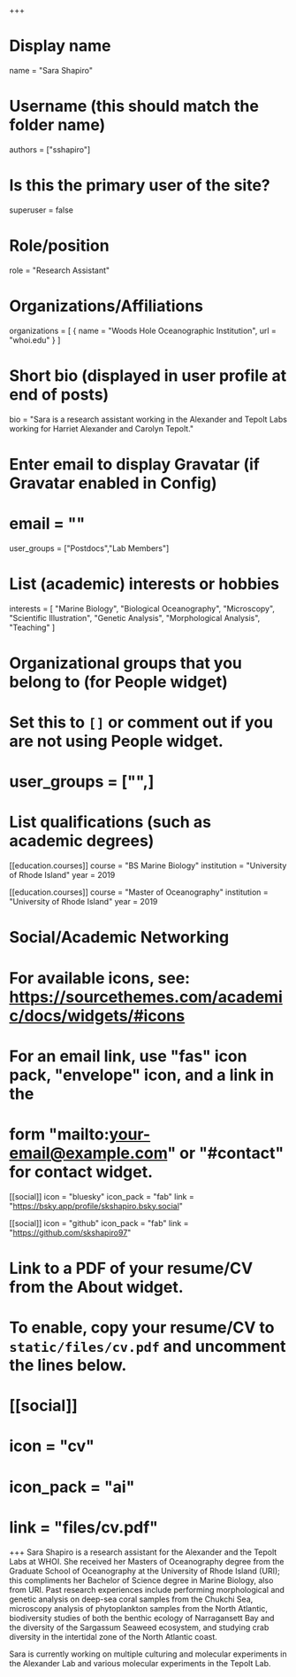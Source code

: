 +++
# Display name
name = "Sara Shapiro"

# Username (this should match the folder name)
authors = ["sshapiro"]

# Is this the primary user of the site?
superuser = false

# Role/position
role = "Research Assistant"

# Organizations/Affiliations
organizations = [ { name = "Woods Hole Oceanographic Institution", url = "whoi.edu" } ]

# Short bio (displayed in user profile at end of posts)
bio = "Sara is a research assistant working in the Alexander and Tepolt Labs working for Harriet Alexander and Carolyn Tepolt."

# Enter email to display Gravatar (if Gravatar enabled in Config)
# email = ""
user_groups = ["Postdocs","Lab Members"]

# List (academic) interests or hobbies
interests = [
"Marine Biology",
"Biological Oceanography",
"Microscopy",
"Scientific Illustration",
"Genetic Analysis",
"Morphological Analysis",
"Teaching"
]

# Organizational groups that you belong to (for People widget)
#   Set this to `[]` or comment out if you are not using People widget.
# user_groups = ["",]

# List qualifications (such as academic degrees)
[[education.courses]]
  course = "BS Marine Biology"
  institution = "University of Rhode Island"
  year = 2019

[[education.courses]]
  course = "Master of Oceanography"
  institution = "University of Rhode Island"
  year = 2019

# Social/Academic Networking
# For available icons, see: https://sourcethemes.com/academic/docs/widgets/#icons
#   For an email link, use "fas" icon pack, "envelope" icon, and a link in the
#   form "mailto:your-email@example.com" or "#contact" for contact widget.
[[social]]
  icon = "bluesky"
  icon_pack = "fab"
  link = "https://bsky.app/profile/skshapiro.bsky.social"


[[social]]
  icon = "github"
  icon_pack = "fab"
  link = "https://github.com/skshapiro97"


# Link to a PDF of your resume/CV from the About widget.
# To enable, copy your resume/CV to `static/files/cv.pdf` and uncomment the lines below.
# [[social]]
#   icon = "cv"
#   icon_pack = "ai"
#   link = "files/cv.pdf"

+++
Sara Shapiro is a research assistant for the Alexander and the Tepolt Labs at WHOI. She received her Masters of Oceanography degree from the Graduate School of Oceanography at the University of Rhode Island (URI); this compliments her Bachelor of Science degree in Marine Biology, also from URI. Past research experiences include performing morphological and genetic analysis on deep-sea coral samples from the Chukchi Sea, microscopy analysis of phytoplankton samples from the North Atlantic, biodiversity studies of both the benthic ecology of Narragansett Bay and the diversity of the Sargassum Seaweed ecosystem, and studying crab diversity in the intertidal zone of the North Atlantic coast.

Sara is currently working on multiple culturing and molecular experiments in the Alexander Lab and various molecular experiments in the Tepolt Lab.
